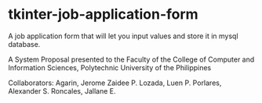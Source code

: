 # tkinter-job-application-form
 A job application form that will let you input values and store it in mysql database.

A System Proposal presented to the Faculty of the College of Computer and Information Sciences, Polytechnic University of the Philippines 

Collaborators:
Agarin, Jerome Zaidee P. 
Lozada, Luen P. 
Porlares, Alexander S. 
Roncales, Jallane E. 
